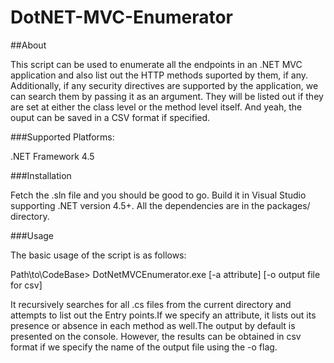 # DotNET-MVC-Enumerator

##About

This script can be used to enumerate all the endpoints in an .NET MVC application and also list out the HTTP methods suported by them, if any. Additionally, if any security directives are supported by the application, we can search them by passing it as an argument. They will be listed out if they are set at either the class level or the method level itself. 
And yeah, the ouput can be saved in a CSV format if specified.


###Supported Platforms:

 .NET Framework 4.5 

###Installation

Fetch the .sln file and you should be good to go. Build it in Visual Studio supporting .NET version 4.5+.
All the dependencies are in the packages/ directory. 

###Usage

The basic usage of the script is as follows:

Path\to\CodeBase\> DotNetMVCEnumerator.exe [-a attribute] [-o output file for csv]

It recursively searches for all .cs files from the current directory and attempts to list out the Entry points.If we specify an attribute, it lists out its presence or absence in each method as well.The output by default is presented on the console. However, the results can be obtained in csv format if we specify the name of the output file using the -o flag.

